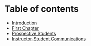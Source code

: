 # Table of contents

* [Introduction](README.md)
* [First Chapter](first-chapter.md)
* [Prospective Students](prospective-students.md)
* [Instructor-Student Communications](instructor-student-communications.md)

